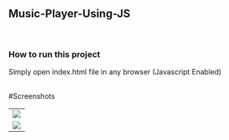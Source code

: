 <br/>
<h2>Music-Player-Using-JS</h2>
<br/>
<h3>How to run this project</h3>
<p>Simply open index.html file in any browser (Javascript Enabled)</p>
<br/>
#Screenshots
<table>
  <tr>
    <td align="center"><img src="https://github.com/abmestri25/music-player-js/blob/main/screenshots/Screenshot%20(254).png?raw=true"></td>
  </tr>
  <br/>
  <tr>
    <td align="center"><img src="https://github.com/abmestri25/music-player-js/blob/main/screenshots/Screenshot%20(255).png?raw=true"></td>
  </tr>
  </table>
<br />
